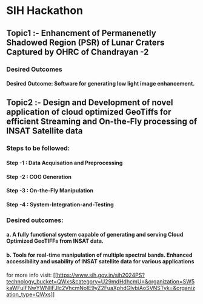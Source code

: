 # SIH Hackathon

## Topic1 :- Enhancment of Permanenetly Shadowed Region (PSR) of Lunar Craters Captured by OHRC of Chandrayan -2
### Desired Outcomes
#### Desired Outcome: Software for generating low light image enhancement.


## Topic2 :- Design and Development of novel application of cloud optimized GeoTiffs for efficient Streaming and On-the-Fly processing of INSAT Satellite data
### Steps to be followed:
#### Step -1 : Data Acquisation and Preprocessing
#### Step -2 : COG Generation
#### Step -3 : On-the-Fly Manipulation
#### Step -4 : System-Integration-and-Testing

### Desired outcomes:
#### a. A fully functional system capable of generating and serving Cloud Optimized GeoTIFFs from INSAT data.
#### b. Tools for real-time manipulation of multiple spectral bands. Enhanced accessibility and usability of INSAT satellite data for various applications


for more info visit: [[https://www.sih.gov.in/sih2024PS?technology_bucket=QWxs&category=U29mdHdhcmU=&organization=SW5kaWFuIFNwYWNlIFJlc2VhcmNoIE9yZ2FuaXphdGlvbiAoSVNSTyk=&organization_type=QWxs]]
